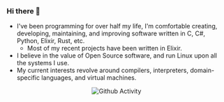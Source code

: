 ### Hi there 👋

* I've been programming for over half my life, I'm comfortable creating, developing, maintaining, and improving software written in C, C#, Python, Elixir, Rust, etc.
  * Most of my recent projects have been written in Elixir.
* I believe in the value of Open Source software, and run Linux upon all the systems I use.
* My current interests revolve around compilers, interpreters, domain-specific languages, and virtual machines.

<div align="center">
  <img src="https://github-readme-stats.vercel.app/api?username=lucazulian&show_icons=true" alt="Github Activity">
</div>
